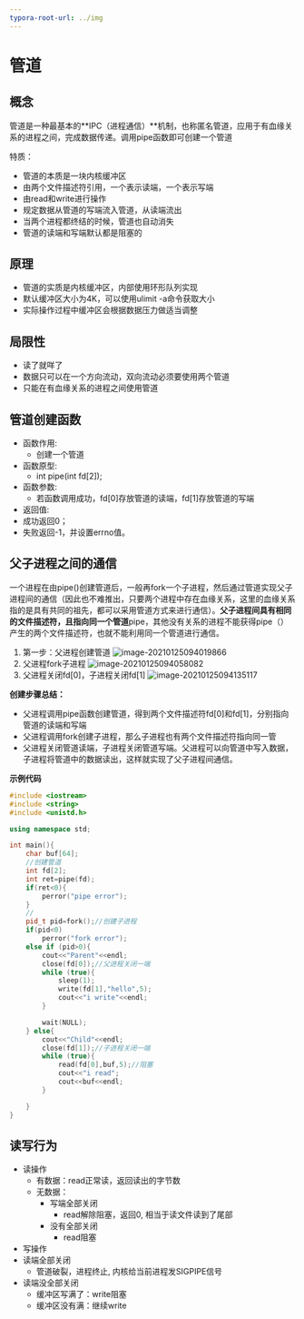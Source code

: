 ```yaml
---
typora-root-url: ../img
---
```


# 管道

## 概念

管道是一种最基本的**IPC（进程通信）**机制，也称匿名管道，应用于有血缘关系的进程之间，完成数据传递。调用pipe函数即可创建一个管道

特质：

- 管道的本质是一块内核缓冲区 
-  由两个文件描述符引用，一个表示读端，一个表示写端
  - 由read和write进行操作
- 规定数据从管道的写端流入管道，从读端流出
-  当两个进程都终结的时候，管道也自动消失
- 管道的读端和写端默认都是阻塞的

## 原理

- 管道的实质是内核缓冲区，内部使用环形队列实现
- 默认缓冲区大小为4K，可以使用ulimit -a命令获取大小
- 实际操作过程中缓冲区会根据数据压力做适当调整

## 局限性

- 读了就咩了
- 数据只可以在一个方向流动，双向流动必须要使用两个管道
- 只能在有血缘关系的进程之间使用管道

## 管道创建函数

- 函数作用:
  - 创建一个管道
- 函数原型:
  - int pipe(int fd[2]);
- 函数参数:
  - 若函数调用成功，fd[0]存放管道的读端，fd[1]存放管道的写端
-  返回值:
  - 成功返回0；
  - 失败返回-1，并设置errno值。

## 父子进程之间的通信

一个进程在由pipe()创建管道后，一般再fork一个子进程，然后通过管道实现父子进程间的通信（因此也不难推出，只要两个进程中存在血缘关系，这里的血缘关系指的是具有共同的祖先，都可以采用管道方式来进行通信）。**父子进程间具有相同的文件描述符，且指向同一个管道**pipe，其他没有关系的进程不能获得pipe（）产生的两个文件描述符，也就不能利用同一个管道进行通信。

1. 第一步：父进程创建管道
   ![image-20210125094019866](/../进程通信/image-20210125094019866.png)
2. 父进程fork子进程
   ![image-20210125094058082](/../进程通信/image-20210125094058082.png)
3. 父进程关闭fd[0]，子进程关闭fd[1]
   ![image-20210125094135117](/../进程通信/image-20210125094135117.png)

**创建步骤总结：**

- 父进程调用pipe函数创建管道，得到两个文件描述符fd[0]和fd[1]，分别指向管道的读端和写端
- 父进程调用fork创建子进程，那么子进程也有两个文件描述符指向同一管
- 父进程关闭管道读端，子进程关闭管道写端。父进程可以向管道中写入数据，子进程将管道中的数据读出，这样就实现了父子进程间通信。

**示例代码**

```c++
#include <iostream>
#include <string>
#include <unistd.h>

using namespace std;

int main(){
    char buf[64];
    //创建管道
    int fd[2];
    int ret=pipe(fd);
    if(ret<0){
        perror("pipe error");
    }
    //
    pid_t pid=fork();//创建子进程
    if(pid<0)
        perror("fork error");
    else if (pid>0){
        cout<<"Parent"<<endl;
        close(fd[0]);//父进程关闭一端
        while (true){
            sleep(1);
            write(fd[1],"hello",5);
            cout<<"i write"<<endl;
        }

        wait(NULL);
    } else{
        cout<<"Child"<<endl;
        close(fd[1]);//子进程关闭一端
        while (true){
            read(fd[0],buf,5);//阻塞
            cout<<"i read";
            cout<<buf<<endl;
        }

    }
}
```

## 读写行为

- 读操作
  - 有数据：read正常读，返回读出的字节数
  - 无数据：
    - 写端全部关闭
      - read解除阻塞，返回0, 相当于读文件读到了尾部
    - 没有全部关闭
      - read阻塞
-  写操作
  - 读端全部关闭
    - 管道破裂，进程终止, 内核给当前进程发SIGPIPE信号
  - 读端没全部关闭
    - 缓冲区写满了：write阻塞
    - 缓冲区没有满：继续write